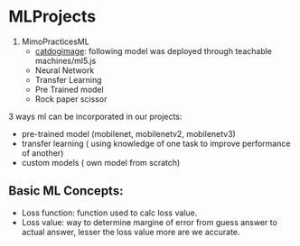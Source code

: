 # MLProjects
1. MimoPracticesML
    - [catdogimage](https://teachablemachine.withgoogle.com/models/UoB6HaKEe/): following model was deployed through teachable machines/ml5.js
    - Neural Network
    - Transfer Learning
    - Pre Trained model
    - Rock paper scissor
      



3 ways ml can be incorporated in our projects:

- pre-trained model (mobilenet, mobilenetv2, mobilenetv3)
- transfer learning ( using knowledge of one task to improve performance of another)
- custom models ( own model from scratch)



## Basic ML Concepts:
- Loss function: function used to calc loss value.
- Loss value: way to determine margine of error from guess answer to actual answer, lesser the loss value more are we accurate.
